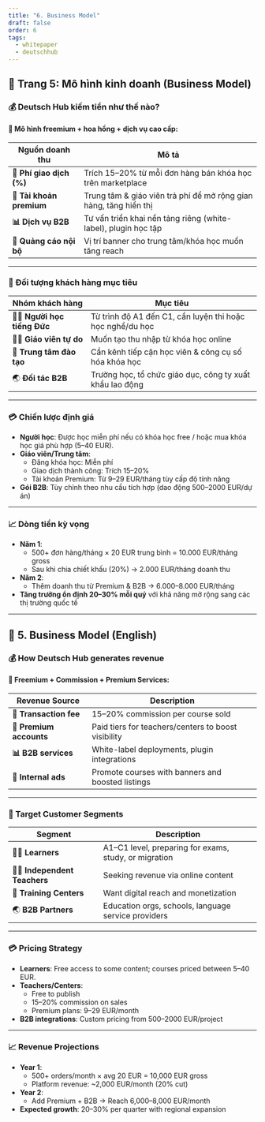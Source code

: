 ```yaml
---
title: "6. Business Model"
draft: false
order: 6
tags:
  - whitepaper
  - deutschhub
---
```


## 📄 Trang 5: Mô hình kinh doanh (Business Model)

### 💰 Deutsch Hub kiếm tiền như thế nào?

#### 🎯 Mô hình freemium + hoa hồng + dịch vụ cao cấp:

| Nguồn doanh thu | Mô tả |
|------------------|------|
| **💸 Phí giao dịch (%)** | Trích 15–20% từ mỗi đơn hàng bán khóa học trên marketplace |
| **💼 Tài khoản premium** | Trung tâm & giáo viên trả phí để mở rộng gian hàng, tăng hiển thị |
| **📊 Dịch vụ B2B** | Tư vấn triển khai nền tảng riêng (white-label), plugin học tập |
| **📣 Quảng cáo nội bộ** | Vị trí banner cho trung tâm/khóa học muốn tăng reach |

---

### 🎯 Đối tượng khách hàng mục tiêu

| Nhóm khách hàng | Mục tiêu |
|-----------------|----------|
| 👩‍🎓 **Người học tiếng Đức** | Từ trình độ A1 đến C1, cần luyện thi hoặc học nghề/du học |
| 🧑‍🏫 **Giáo viên tự do** | Muốn tạo thu nhập từ khóa học online |
| 🏫 **Trung tâm đào tạo** | Cần kênh tiếp cận học viên & công cụ số hóa khóa học |
| 🌏 **Đối tác B2B** | Trường học, tổ chức giáo dục, công ty xuất khẩu lao động |

---

### 💳 Chiến lược định giá

- **Người học**: Được học miễn phí nếu có khóa học free / hoặc mua khóa học giá phù hợp (5–40 EUR).
- **Giáo viên/Trung tâm**:  
  - Đăng khóa học: Miễn phí  
  - Giao dịch thành công: Trích 15–20%  
  - Tài khoản Premium: Từ 9–29 EUR/tháng tùy cấp độ tính năng  
- **Gói B2B**: Tùy chỉnh theo nhu cầu tích hợp (dao động 500–2000 EUR/dự án)

---

### 📈 Dòng tiền kỳ vọng

- **Năm 1**:  
  - 500+ đơn hàng/tháng × 20 EUR trung bình = 10.000 EUR/tháng gross  
  - Sau khi chia chiết khấu (20%) → 2.000 EUR/tháng doanh thu  
- **Năm 2**:  
  - Thêm doanh thu từ Premium & B2B → 6.000–8.000 EUR/tháng  
- **Tăng trưởng ổn định 20–30% mỗi quý** với khả năng mở rộng sang các thị trường quốc tế

---

## 📄 5. Business Model (English)

### 💰 How Deutsch Hub generates revenue

#### 🎯 Freemium + Commission + Premium Services:

| Revenue Source      | Description |
|---------------------|-------------|
| **💸 Transaction fee** | 15–20% commission per course sold |
| **💼 Premium accounts** | Paid tiers for teachers/centers to boost visibility |
| **📊 B2B services** | White-label deployments, plugin integrations |
| **📣 Internal ads** | Promote courses with banners and boosted listings |

---

### 🎯 Target Customer Segments

| Segment               | Description |
|------------------------|-------------|
| 👩‍🎓 **Learners**         | A1–C1 level, preparing for exams, study, or migration |
| 🧑‍🏫 **Independent Teachers** | Seeking revenue via online content |
| 🏫 **Training Centers**     | Want digital reach and monetization |
| 🌏 **B2B Partners**         | Education orgs, schools, language service providers |

---

### 💳 Pricing Strategy

- **Learners**: Free access to some content; courses priced between 5–40 EUR.
- **Teachers/Centers**:  
  - Free to publish  
  - 15–20% commission on sales  
  - Premium plans: 9–29 EUR/month  
- **B2B integrations**: Custom pricing from 500–2000 EUR/project

---

### 📈 Revenue Projections

- **Year 1**:  
  - 500+ orders/month × avg 20 EUR = 10,000 EUR gross  
  - Platform revenue: ~2,000 EUR/month (20% cut)  
- **Year 2**:  
  - Add Premium + B2B → Reach 6,000–8,000 EUR/month  
- **Expected growth**: 20–30% per quarter with regional expansion

